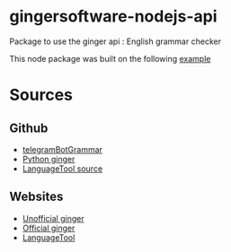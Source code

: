 # gingersoftware-nodejs-api
Package to use the ginger api : English grammar checker

This node package was built on the following [example](https://github.com/vesln/teacher)

# Sources
## Github
- [telegramBotGrammar](https://github.com/reach2ashish/telegramBotGrammar)
- [Python ginger](https://github.com/zoncoen/python-ginger)
- [LanguageTool source](https://github.com/languagetool-org/languagetool)

## Websites
- [Unofficial ginger](http://www.getginger.jp/)
- [Official ginger](http://www.gingersoftware.com/)
- [LanguageTool](https://languagetool.org/)

